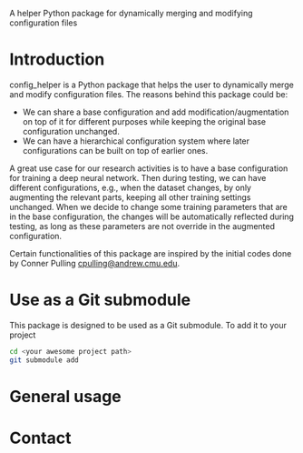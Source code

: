 
A helper Python package for dynamically merging and modifying configuration files

# Introduction

config_helper is a Python package that helps the user to dynamically merge and modify configuration
files. The reasons behind this package could be:

- We can share a base configuration and add modification/augmentation on top of it for different
  purposes while keeping the original base configuration unchanged.
- We can have a hierarchical configuration system where later configurations can be built on top of
  earlier ones.

A great use case for our research activities is to have a base configuration for training a deep
neural network. Then during testing, we can have different configurations, e.g., when the dataset
changes, by only augmenting the relevant parts, keeping all other training settings unchanged. When
we decide to change some training parameters that are in the base configuration, the changes will be
automatically reflected during testing, as long as these parameters are not override in the
augmented configuration. 

Certain functionalities of this package are inspired by the initial codes done by Conner Pulling
[cpulling@andrew.cmu.edu](mailto:cpulling@andrew.cmu.edu).

# Use as a Git submodule

This package is designed to be used as a Git submodule. To add it to your project

```bash
cd <your awesome project path>
git submodule add 
```

# General usage

# Contact

